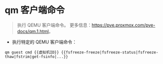# qm 客户端命令

> 执行 QEMU 客户端命令。
> 更多信息：<https://pve.proxmox.com/pve-docs/qm.1.html>。

- 执行特定的 QEMU 客户端命令：

`qm guest cmd {{虚拟机ID}} {{fsfreeze-freeze|fsfreeze-status|fsfreeze-thaw|fstrim|get-fsinfo|...}}`